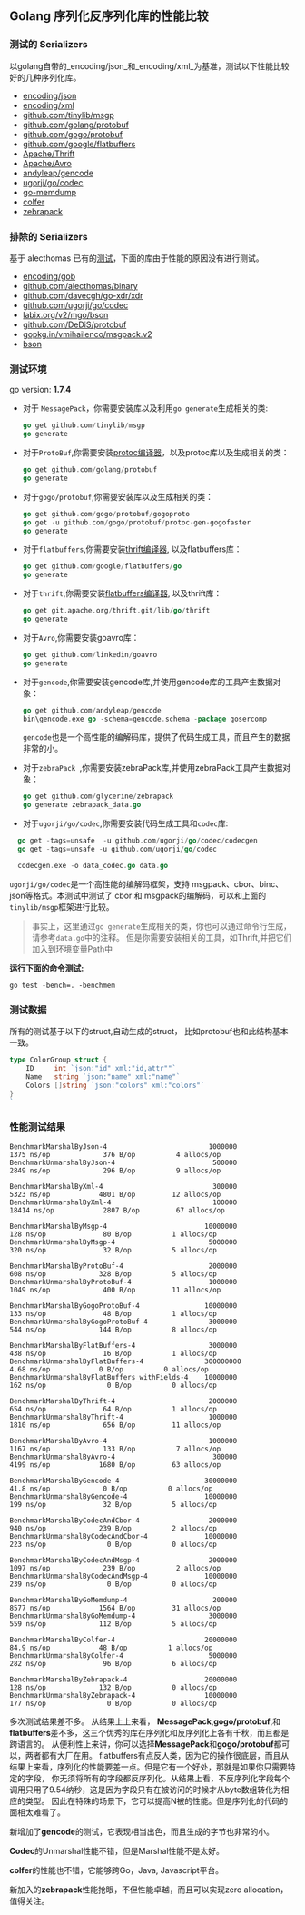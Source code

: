 ## Golang 序列化反序列化库的性能比较

### 测试的 Serializers

以golang自带的_encoding/json_和_encoding/xml_为基准，测试以下性能比较好的几种序列化库。

- [encoding/json](http://golang.org/pkg/encoding/json/)
- [encoding/xml](http://golang.org/pkg/encoding/xml/)
- [github.com/tinylib/msgp](http://github.com/tinylib/msgp)
- [github.com/golang/protobuf](http://github.com/golang/protobuf)
- [github.com/gogo/protobuf](http://github.com/gogo/protobuf)
- [github.com/google/flatbuffers](http://github.com/google/flatbuffers)
- [Apache/Thrift](https://github.com/apache/thrift/tree/master/lib/go)
- [Apache/Avro](https://github.com/linkedin/goavro)
- [andyleap/gencode](https://github.com/andyleap/gencode)
- [ugorji/go/codec](https://github.com/ugorji/go/tree/master/codec)
- [go-memdump](https://github.com/alexflint/go-memdump)
- [colfer](https://github.com/pascaldekloe/colfer)
- [zebrapack](github.com/glycerine/zebrapack)

### 排除的 Serializers

基于 alecthomas 已有的[测试](https://github.com/alecthomas/go_serialization_benchmarks)，下面的库由于性能的原因没有进行测试。

- [encoding/gob](http://golang.org/pkg/encoding/gob/)
- [github.com/alecthomas/binary](http://github.com/alecthomas/binary)
- [github.com/davecgh/go-xdr/xdr](http://github.com/davecgh/go-xdr/xdr)
- [github.com/ugorji/go/codec](http://github.com/ugorji/go/codec)
- [labix.org/v2/mgo/bson](http://labix.org/v2/mgo/bson)
- [github.com/DeDiS/protobuf](http://github.com/DeDiS/protobuf)
- [gopkg.in/vmihailenco/msgpack.v2](http://gopkg.in/vmihailenco/msgpack.v2)
- [bson](http://github.com/micro/go-bson)

### 测试环境
go version: **1.7.4**


- 对于 `MessagePack`，你需要安装库以及利用`go generate`生成相关的类:

  ```go
  go get github.com/tinylib/msgp
  go generate
  ```

- 对于`ProtoBuf`,你需要安装[protoc编译器](https://github.com/google/protobuf/releases)，以及protoc库以及生成相关的类：

  ```go
  go get github.com/golang/protobuf
  go generate
  ```

- 对于`gogo/protobuf`,你需要安装库以及生成相关的类：

  ```go
  go get github.com/gogo/protobuf/gogoproto
  go get -u github.com/gogo/protobuf/protoc-gen-gogofaster
  go generate
  ```

- 对于`flatbuffers`,你需要安装[thrift编译器](https://thrift.apache.org/download), 以及flatbuffers库：

  ```go
  go get github.com/google/flatbuffers/go
  go generate
  ```

- 对于`thrift`,你需要安装[flatbuffers编译器](https://github.com/google/flatbuffers/releases), 以及thrift库：

  ```go
  go get git.apache.org/thrift.git/lib/go/thrift
  go generate
  ```

- 对于`Avro`,你需要安装goavro库：

    ```go
    go get github.com/linkedin/goavro
    go generate
    ```

- 对于`gencode`,你需要安装gencode库,并使用gencode库的工具产生数据对象：

  ```go
  go get github.com/andyleap/gencode
  bin\gencode.exe go -schema=gencode.schema -package gosercomp
  ```

  `gencode`也是一个高性能的编解码库，提供了代码生成工具，而且产生的数据非常的小。


- 对于`zebraPack `,你需要安装zebraPack库,并使用zebraPack工具产生数据对象：

  ```go
  go get github.com/glycerine/zebrapack
  go generate zebrapack_data.go 
  ```

- 对于`ugorji/go/codec`,你需要安装代码生成工具和`codec`库:

```go
  go get -tags=unsafe  -u github.com/ugorji/go/codec/codecgen
  go get -tags=unsafe -u github.com/ugorji/go/codec

  codecgen.exe -o data_codec.go data.go
```

`ugorji/go/codec`是一个高性能的编解码框架，支持 msgpack、cbor、binc、json等格式。本测试中测试了 cbor  和 msgpack的编解码，可以和上面的 `tinylib/msgp`框架进行比较。

> 事实上，这里通过`go generate`生成相关的类，你也可以通过命令行生成，请参考`data.go`中的注释。 但是你需要安装相关的工具，如Thrift,并把它们加入到环境变量Path中

**运行下面的命令测试:**

```
go test -bench=. -benchmem
```

### 测试数据

所有的测试基于以下的struct,自动生成的struct， 比如protobuf也和此结构基本一致。

```go
type ColorGroup struct {
    ID     int `json:"id" xml:"id,attr""`
    Name   string `json:"name" xml:"name"`
    Colors []string `json:"colors" xml:"colors"`
}
`
```

### 性能测试结果

```
BenchmarkMarshalByJson-4                         1000000              1375 ns/op             376 B/op          4 allocs/op
BenchmarkUnmarshalByJson-4                        500000              2849 ns/op             296 B/op          9 allocs/op

BenchmarkMarshalByXml-4                           300000              5323 ns/op            4801 B/op         12 allocs/op
BenchmarkUnmarshalByXml-4                         100000             18414 ns/op            2807 B/op         67 allocs/op

BenchmarkMarshalByMsgp-4                        10000000               128 ns/op              80 B/op          1 allocs/op
BenchmarkUnmarshalByMsgp-4                       5000000               320 ns/op              32 B/op          5 allocs/op

BenchmarkMarshalByProtoBuf-4                     2000000               608 ns/op             328 B/op          5 allocs/op
BenchmarkUnmarshalByProtoBuf-4                   1000000              1049 ns/op             400 B/op         11 allocs/op

BenchmarkMarshalByGogoProtoBuf-4                10000000               133 ns/op              48 B/op          1 allocs/op
BenchmarkUnmarshalByGogoProtoBuf-4               3000000               544 ns/op             144 B/op          8 allocs/op

BenchmarkMarshalByFlatBuffers-4                  3000000               438 ns/op              16 B/op          1 allocs/op
BenchmarkUnmarshalByFlatBuffers-4               300000000                4.68 ns/op            0 B/op          0 allocs/op
BenchmarkUnmarshalByFlatBuffers_withFields-4    10000000               162 ns/op               0 B/op          0 allocs/op

BenchmarkMarshalByThrift-4                       2000000               654 ns/op              64 B/op          1 allocs/op
BenchmarkUnmarshalByThrift-4                     1000000              1810 ns/op             656 B/op         11 allocs/op

BenchmarkMarshalByAvro-4                         1000000              1167 ns/op             133 B/op          7 allocs/op
BenchmarkUnmarshalByAvro-4                        300000              4199 ns/op            1680 B/op         63 allocs/op

BenchmarkMarshalByGencode-4                     30000000                41.8 ns/op             0 B/op          0 allocs/op
BenchmarkUnmarshalByGencode-4                   10000000               199 ns/op              32 B/op          5 allocs/op

BenchmarkMarshalByCodecAndCbor-4                 2000000               940 ns/op             239 B/op          2 allocs/op
BenchmarkUnmarshalByCodecAndCbor-4              10000000               223 ns/op               0 B/op          0 allocs/op

BenchmarkMarshalByCodecAndMsgp-4                 2000000              1097 ns/op             239 B/op          2 allocs/op
BenchmarkUnmarshalByCodecAndMsgp-4              10000000               239 ns/op               0 B/op          0 allocs/op

BenchmarkMarshalByGoMemdump-4                     200000              8577 ns/op            1564 B/op         31 allocs/op
BenchmarkUnmarshalByGoMemdump-4                  3000000               559 ns/op             112 B/op          5 allocs/op

BenchmarkMarshalByColfer-4                      20000000                84.9 ns/op            48 B/op          1 allocs/op
BenchmarkUnmarshalByColfer-4                     5000000               282 ns/op              96 B/op          6 allocs/op

BenchmarkMarshalByZebrapack-4                   20000000               128 ns/op             132 B/op          0 allocs/op
BenchmarkUnmarshalByZebrapack-4                 10000000               177 ns/op               0 B/op          0 allocs/op
```

多次测试结果差不多。 从结果上上来看， **MessagePack**,**gogo/protobuf**,和**flatbuffers**差不多，这三个优秀的库在序列化和反序列化上各有千秋，而且都是跨语言的。 从便利性上来讲，你可以选择**MessagePack**和**gogo/protobuf**都可以，两者都有大厂在用。 flatbuffers有点反人类，因为它的操作很底层，而且从结果上来看，序列化的性能要差一点。但是它有一个好处，那就是如果你只需要特定的字段， 你无须将所有的字段都反序列化。从结果上看，不反序列化字段每个调用只用了9.54纳秒，这是因为字段只有在被访问的时候才从byte数组转化为相应的类型。 因此在特殊的场景下，它可以提高N被的性能。但是序列化的代码的面相太难看了。

新增加了**gencode**的测试，它表现相当出色，而且生成的字节也非常的小。

**Codec**的Unmarshal性能不错，但是Marshal性能不是太好。

**colfer**的性能也不错，它能够跨Go，Java, Javascript平台。

新加入的**zebrapack**性能抢眼，不但性能卓越，而且可以实现zero allocation，值得关注。